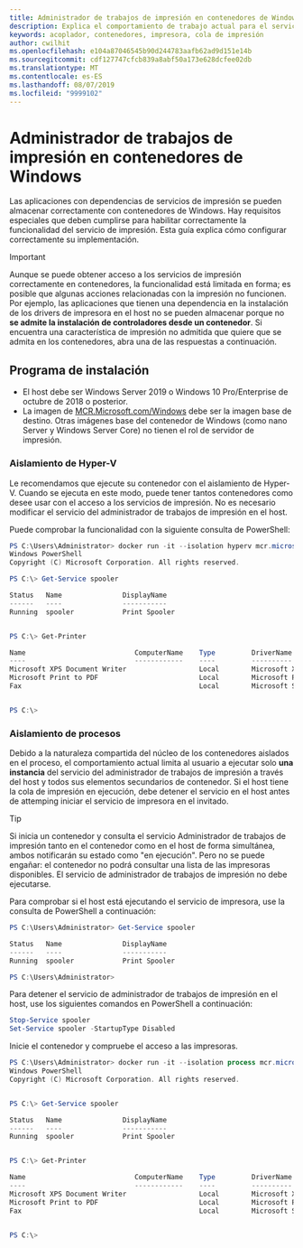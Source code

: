 ```yaml
---
title: Administrador de trabajos de impresión en contenedores de Windows
description: Explica el comportamiento de trabajo actual para el servicio Administrador de trabajos de impresión en contenedores de Windows.
keywords: acoplador, contenedores, impresora, cola de impresión
author: cwilhit
ms.openlocfilehash: e104a87046545b90d244783aafb62ad9d151e14b
ms.sourcegitcommit: cdf127747cfcb839a8abf50a173e628dcfee02db
ms.translationtype: MT
ms.contentlocale: es-ES
ms.lasthandoff: 08/07/2019
ms.locfileid: "9999102"
---
```

# <a name="print-spooler-in-windows-containers"></a>Administrador de trabajos de impresión en contenedores de Windows

Las aplicaciones con dependencias de servicios de impresión se pueden almacenar correctamente con contenedores de Windows. Hay requisitos especiales que deben cumplirse para habilitar correctamente la funcionalidad del servicio de impresión. Esta guía explica cómo configurar correctamente su implementación.

> [!IMPORTANT]
> Aunque se puede obtener acceso a los servicios de impresión correctamente en contenedores, la funcionalidad está limitada en forma; es posible que algunas acciones relacionadas con la impresión no funcionen. Por ejemplo, las aplicaciones que tienen una dependencia en la instalación de los drivers de impresora en el host no se pueden almacenar porque no **se admite la instalación de controladores desde un contenedor**. Si encuentra una característica de impresión no admitida que quiere que se admita en los contenedores, abra una de las respuestas a continuación.

## <a name="setup"></a>Programa de instalación

* El host debe ser Windows Server 2019 o Windows 10 Pro/Enterprise de octubre de 2018 o posterior.
* La imagen de [MCR.Microsoft.com/Windows](https://hub.docker.com/_/microsoft-windowsfamily-windows) debe ser la imagen base de destino. Otras imágenes base del contenedor de Windows (como nano Server y Windows Server Core) no tienen el rol de servidor de impresión.

### <a name="hyper-v-isolation"></a>Aislamiento de Hyper-V

Le recomendamos que ejecute su contenedor con el aislamiento de Hyper-V. Cuando se ejecuta en este modo, puede tener tantos contenedores como desee usar con el acceso a los servicios de impresión. No es necesario modificar el servicio del administrador de trabajos de impresión en el host.

Puede comprobar la funcionalidad con la siguiente consulta de PowerShell:

```PowerShell
PS C:\Users\Administrator> docker run -it --isolation hyperv mcr.microsoft.com/windows:1809 powershell.exe
Windows PowerShell
Copyright (C) Microsoft Corporation. All rights reserved.

PS C:\> Get-Service spooler

Status   Name               DisplayName
------   ----               -----------
Running  spooler            Print Spooler


PS C:\> Get-Printer

Name                           ComputerName    Type         DriverName                PortName        Shared   Published
----                           ------------    ----         ----------                --------        ------   --------
Microsoft XPS Document Writer                  Local        Microsoft XPS Document... PORTPROMPT:     False    False
Microsoft Print to PDF                         Local        Microsoft Print To PDF    PORTPROMPT:     False    False
Fax                                            Local        Microsoft Shared Fax D... SHRFAX:         False    False


PS C:\>
```

### <a name="process-isolation"></a>Aislamiento de procesos

Debido a la naturaleza compartida del núcleo de los contenedores aislados en el proceso, el comportamiento actual limita al usuario a ejecutar solo **una instancia** del servicio del administrador de trabajos de impresión a través del host y todos sus elementos secundarios de contenedor. Si el host tiene la cola de impresión en ejecución, debe detener el servicio en el host antes de attemping iniciar el servicio de impresora en el invitado.

> [!TIP]
> Si inicia un contenedor y consulta el servicio Administrador de trabajos de impresión tanto en el contenedor como en el host de forma simultánea, ambos notificarán su estado como "en ejecución". Pero no se puede engañar: el contenedor no podrá consultar una lista de las impresoras disponibles. El servicio de administrador de trabajos de impresión no debe ejecutarse. 

Para comprobar si el host está ejecutando el servicio de impresora, use la consulta de PowerShell a continuación:

```PowerShell
PS C:\Users\Administrator> Get-Service spooler

Status   Name               DisplayName
------   ----               -----------
Running  spooler            Print Spooler

PS C:\Users\Administrator>
```

Para detener el servicio de administrador de trabajos de impresión en el host, use los siguientes comandos en PowerShell a continuación:

```PowerShell
Stop-Service spooler
Set-Service spooler -StartupType Disabled
```

Inicie el contenedor y compruebe el acceso a las impresoras.

```PowerShell
PS C:\Users\Administrator> docker run -it --isolation process mcr.microsoft.com/windows:1809 powershell.exe
Windows PowerShell
Copyright (C) Microsoft Corporation. All rights reserved.


PS C:\> Get-Service spooler

Status   Name               DisplayName
------   ----               -----------
Running  spooler            Print Spooler


PS C:\> Get-Printer

Name                           ComputerName    Type         DriverName                PortName        Shared   Published
----                           ------------    ----         ----------                --------        ------   --------
Microsoft XPS Document Writer                  Local        Microsoft XPS Document... PORTPROMPT:     False    False
Microsoft Print to PDF                         Local        Microsoft Print To PDF    PORTPROMPT:     False    False
Fax                                            Local        Microsoft Shared Fax D... SHRFAX:         False    False


PS C:\>
```